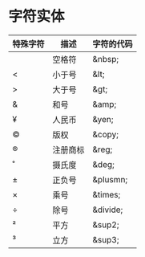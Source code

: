 # 字符实体

| 特殊字符 | 描述     | 字符的代码 |
| -------- | -------- | ---------- |
|          | 空格符   | \&nbsp;    |
| <        | 小于号   | \&lt;      |
| >        | 大于号   | \&gt;      |
| &        | 和号     | \&amp;     |
| ¥        | 人民币   | \&yen;     |
| ©        | 版权     | \&copy;    |
| ®        | 注册商标 | \&reg;     |
| ˚        | 摄氏度   | \&deg;     |
| ±        | 正负号   | \&plusmn;  |
| ×        | 乘号     | \&times;   |
| ÷        | 除号     | \&divide;  |
| &sup2;   | 平方     | \&sup2;    |
| &sup3;   | 立方     | \&sup3;    |


​		